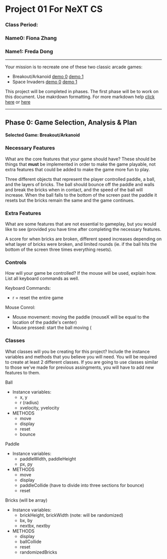 # Project 01 For NeXT CS
### Class Period:
### Name0: Fiona Zhang
### Name1: Freda Dong
---


Your mission is to recreate one of these two classic arcade games:
- Breakout/Arkanoid [demo 0](https://elgoog.im/breakout/)  [demo 1](https://www.crazygames.com/game/atari-breakout)
- Space Invaders [demo 0](https://elgoog.im/space-invaders/) [demo 1](https://www.crazygames.com/game/space-invaders)

This project will be completed in phases. The first phase will be to work on this document. Use makrdown formatting. For more markdown help [click here](https://github.com/adam-p/markdown-here/wiki/Markdown-Cheatsheet) or [here](https://docs.github.com/en/get-started/writing-on-github/getting-started-with-writing-and-formatting-on-github/basic-writing-and-formatting-syntax)


---

## Phase 0: Game Selection, Analysis & Plan

#### Selected Game: Breakout/Arkanoid

### Necessary Features
What are the core features that your game should have? These should be things that __must__ be implemented in order to make the game playable, not extra features that could be added to make the game more fun to play.

Three different objects that represent the player controlled paddle, a ball, and the layers of bricks. The ball should bounce off the paddle and walls and break the bricks when in contact, and the speed of the ball will increase. When the ball falls to the bottom of the screen past the paddle it resets but the bricks remain the same and the game continues. 

### Extra Features
What are some features that are not essential to gameplay, but you would like to see (provided you have time after completing the necessary features.

A score for when bricks are broken, different speed increases depending on what layer of bricks were broken, and limited rounds (ie. if the ball hits the bottom of the screen three times everything resets). 


### Controls
How will your game be controlled? If the mouse will be used, explain how. List all keyboard commands as well.

Keyboard Commands:
- r = reset the entire game

Mouse Conrol:
- Mouse movement: moving the paddle (mouseX will be equal to the location of the paddle's center)
- Mouse pressed: start the ball moving (


### Classes
What classes will you be creating for this project? Include the instance variables and methods that you believe you will need. You will be required to create at least 2 different classes. If you are going to use classes similar to those we've made for previous assingments, you will have to add new features to them.

Ball
- Instance variables:
  - x, y
  - r (radius)
  - xvelocity, yvelocity
- METHODS
  - move
  - display
  - reset
  - bounce

Paddle
- Instance variables:
  - paddleWidth, paddleHeight
  - px, py
- METHODS
  - move
  - display
  - paddleCollide (have to divide into three sections for bounce) 
  - reset 

Bricks (will be array)
- Instance variables:
  - brickHeight, brickWidth (note: will be randomized)
  - bx, by
  - nextbx, nextby 
- METHODS
  - display
  - ballCollide 
  - reset 
  - randomizedBricks

